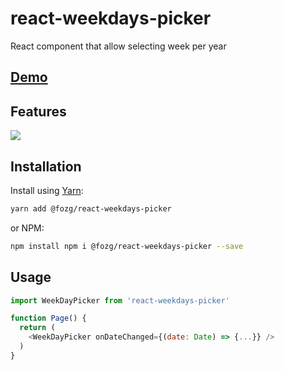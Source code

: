 # react-weekdays-picker

React component that allow selecting week per year

## [Demo](https://fozg.github.io/react-weekdays-picker/)

## Features

<img src="https://raw.githubusercontent.com/fozg/react-weekdays-picker/master/stories/react-weekdays-picker.png "/>

## Installation

Install using [Yarn](https://yarnpkg.com):

```sh
yarn add @fozg/react-weekdays-picker
```

or NPM:

```sh
npm install npm i @fozg/react-weekdays-picker --save
```

## Usage
```js
import WeekDayPicker from 'react-weekdays-picker'

function Page() {
  return (
    <WeekDayPicker onDateChanged={(date: Date) => {...}} />
  )
}
```